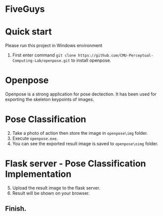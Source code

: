 # FiveGuys



# Quick start
Please run this project in Windows environment

1. First enter command ``` git clone https://github.com/CMU-Perceptual-Computing-Lab/openpose.git ``` to install openpose.

# Openpose
Openpose is a strong application for pose dectection.
It has been used for exporting the skeleton keypoints of images.

# Pose Classification
2. Take a photo of action then store the image in ```openpose\img``` folder.
3. Execute ```openpose.exe```.
4. You can see the exported result image is saved to ```openpose\oimg``` folder.

# Flask server - Pose Classification Implementation
5. Upload the result image to the flask server.
6. Result will be shown on your browser.
   
## Finish.
 

